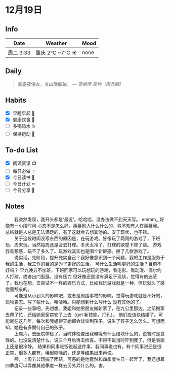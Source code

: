 # 12月19日

## Info

| Date    | Weather        | Mood |
|---------|----------------|------|
| 周二 3:33 | 重庆 2°C ~7°C  ☀ | none |

## Daily

> 雾露夜侵衣，关山晓催轴。
> — *答柳恽·吴均（南北朝）*
> 


## Habits

- [x] 早睡早起 🌃
- [x] 健康饮食 🥗
- [ ] 多喝热水 ☕️
- [ ] 保持运动 💪

## To-do List

- [x] 阅读资讯 📺
- [ ] 每日必做 ✨
- [x] 今日读书 📖
- [ ] 今日计划 ✏
- [ ] 今日分享 📌

## Notes
 &emsp;&emsp;我突然发现，我开头都是‘最近’。哈哈哈，没办法做不到天天写。 emmm,,,好像有一小段时间 心态不是怎么好，羡慕别人什么什么的，殊不知有人在羡慕我。
 总结就是人总是无法满足的，有了这就会去想其他的。安于现状，也不错。  
 &emsp;&emsp;关于这段时间没写东西的原因是，在玩游戏。好像玩了两周的游戏了，下班玩、周末玩。当然每周还是会去打球。冬天太冷了，打球的欲望下降了些。
游戏我有预感，玩不了多久了。玩游戏其实也是图个新鲜感。换了几款游戏了。   
 &emsp;&emsp;说实话，先阶段，提升充实自己？我好像意识到一个问题，我的工作是服务于我的生活，我工作的目的是为了更好的生活。
可什么生活叫更好的生活？目前不好吗？ 早九晚五不加班，下班回家可以玩想玩的游戏，看电影、看动漫、偶尔约人打球，或者出门逛逛。没有压力
但好像还是没有满足于现状，觉得有的迷茫了。我也在想，去尝试不一样的娱乐方式，比如我玩游戏就是一种，但玩就久了感觉蛮颓废的。   
 &emsp;&emsp;可能是从小到大的影响吧，或者是周围事物的影响。觉得玩游戏就是不好的，玩物丧志。写了些什么，哈哈哈。只能想到什么写什么
没有其他的了。  
 &emsp;&emsp;记录一些事吧，先想想。我姐和她男朋友搬新家了，在九公里那边。之前搬家去帮了忙，还给她家窗帘安了上去（get 新技能，打孔）。
 他们应该快结婚了。可能就在这几年。每次和我姐聊天她都会谈论到孩子，说生了孩子怎么怎么。可想而知，她是有多期待自己的孩子。  
 &emsp;&emsp;上周六，去医院体检了。当时体检查出我喉咙有什么结块什么的，说暂时是良性的。也没说清楚什么，说三个月后再去检查。不得不说当时吓到我了，但是表面上还是很冷静。
结果和同事吃饭说起这件事，我同事说也有。有个同事说还是很正常，很多人都有。稀里糊涂的，还是等结果出来再说。  
 &emsp;&emsp;额，上周五公司搞了团结，可恶的是他竟然和四季度生日一起弄了，我还想着四季度可以弄像其他季度一样去另外弄什么的。害。

 